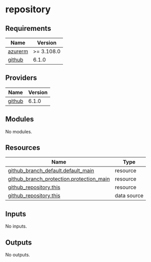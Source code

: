 # repository

<!-- BEGIN_TF_DOCS -->
## Requirements

| Name | Version |
|------|---------|
| <a name="requirement_azurerm"></a> [azurerm](#requirement\_azurerm) | >= 3.108.0 |
| <a name="requirement_github"></a> [github](#requirement\_github) | 6.1.0 |

## Providers

| Name | Version |
|------|---------|
| <a name="provider_github"></a> [github](#provider\_github) | 6.1.0 |

## Modules

No modules.

## Resources

| Name | Type |
|------|------|
| [github_branch_default.default_main](https://registry.terraform.io/providers/integrations/github/6.1.0/docs/resources/branch_default) | resource |
| [github_branch_protection.protection_main](https://registry.terraform.io/providers/integrations/github/6.1.0/docs/resources/branch_protection) | resource |
| [github_repository.this](https://registry.terraform.io/providers/integrations/github/6.1.0/docs/resources/repository) | resource |
| [github_repository.this](https://registry.terraform.io/providers/integrations/github/6.1.0/docs/data-sources/repository) | data source |

## Inputs

No inputs.

## Outputs

No outputs.
<!-- END_TF_DOCS -->
